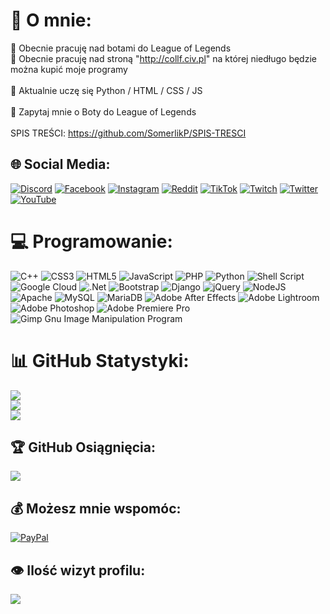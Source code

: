 <!-- https://gprm.itsvg.in/ -->

# 💫 O mnie:
🔭 Obecnie pracuję nad botami do League of Legends
<br>
🔭 Obecnie pracuję nad stroną "http://collf.civ.pl" na której niedługo będzie można kupić moje programy
<br><br>
🌱 Aktualnie uczę się Python / HTML / CSS / JS
<br><br>
💬 Zapytaj mnie o Boty do League of Legends
<br><br>
SPIS TREŚCI: https://github.com/SomerlikP/SPIS-TRESCI


## 🌐 Social Media:
[![Discord](https://img.shields.io/badge/Discord-%237289DA.svg?logo=discord&logoColor=white)](https://discord.gg/Omereeq)
[![Facebook](https://img.shields.io/badge/Facebook-%231877F2.svg?logo=Facebook&logoColor=white)](https://facebook.com/a)
[![Instagram](https://img.shields.io/badge/Instagram-%23E4405F.svg?logo=Instagram&logoColor=white)](https://instagram.com/a)
[![Reddit](https://img.shields.io/badge/Reddit-%23FF4500.svg?logo=Reddit&logoColor=white)](https://reddit.com/user/a)
[![TikTok](https://img.shields.io/badge/TikTok-%23000000.svg?logo=TikTok&logoColor=white)](https://tiktok.com/@a)
[![Twitch](https://img.shields.io/badge/Twitch-%239146FF.svg?logo=Twitch&logoColor=white)](https://twitch.tv/a)
[![Twitter](https://img.shields.io/badge/Twitter-%231DA1F2.svg?logo=Twitter&logoColor=white)](https://twitter.com/omeereq)
[![YouTube](https://img.shields.io/badge/YouTube-%23FF0000.svg?logo=YouTube&logoColor=white)](https://youtube.com/@a)

# 💻 Programowanie:
![C++](https://img.shields.io/badge/c++-%2300599C.svg?style=for-the-badge&logo=c%2B%2B&logoColor=white)
![CSS3](https://img.shields.io/badge/css3-%231572B6.svg?style=for-the-badge&logo=css3&logoColor=white)
![HTML5](https://img.shields.io/badge/html5-%23E34F26.svg?style=for-the-badge&logo=html5&logoColor=white)
![JavaScript](https://img.shields.io/badge/javascript-%23323330.svg?style=for-the-badge&logo=javascript&logoColor=%23F7DF1E)
![PHP](https://img.shields.io/badge/php-%23777BB4.svg?style=for-the-badge&logo=php&logoColor=white)
![Python](https://img.shields.io/badge/python-3670A0?style=for-the-badge&logo=python&logoColor=ffdd54)
![Shell Script](https://img.shields.io/badge/shell_script-%23121011.svg?style=for-the-badge&logo=gnu-bash&logoColor=white)
![Google Cloud](https://img.shields.io/badge/Google%20Cloud-%234285F4.svg?style=for-the-badge&logo=google-cloud&logoColor=white)
![.Net](https://img.shields.io/badge/.NET-5C2D91?style=for-the-badge&logo=.net&logoColor=white)
![Bootstrap](https://img.shields.io/badge/bootstrap-%23563D7C.svg?style=for-the-badge&logo=bootstrap&logoColor=white)
![Django](https://img.shields.io/badge/django-%23092E20.svg?style=for-the-badge&logo=django&logoColor=white)
![jQuery](https://img.shields.io/badge/jquery-%230769AD.svg?style=for-the-badge&logo=jquery&logoColor=white)
![NodeJS](https://img.shields.io/badge/node.js-6DA55F?style=for-the-badge&logo=node.js&logoColor=white)
![Apache](https://img.shields.io/badge/apache-%23D42029.svg?style=for-the-badge&logo=apache&logoColor=white)
![MySQL](https://img.shields.io/badge/mysql-%2300f.svg?style=for-the-badge&logo=mysql&logoColor=white)
![MariaDB](https://img.shields.io/badge/MariaDB-003545?style=for-the-badge&logo=mariadb&logoColor=white)
![Adobe After Effects](https://img.shields.io/badge/Adobe%20After%20Effects-9999FF.svg?style=for-the-badge&logo=Adobe%20After%20Effects&logoColor=white)
![Adobe Lightroom](https://img.shields.io/badge/Adobe%20Lightroom-31A8FF.svg?style=for-the-badge&logo=Adobe%20Lightroom&logoColor=white)
![Adobe Photoshop](https://img.shields.io/badge/adobephotoshop-%2331A8FF.svg?style=for-the-badge&logo=adobephotoshop&logoColor=white)
![Adobe Premiere Pro](https://img.shields.io/badge/Adobe%20Premiere%20Pro-9999FF.svg?style=for-the-badge&logo=Adobe%20Premiere%20Pro&logoColor=white)
![Gimp Gnu Image Manipulation Program](https://img.shields.io/badge/Gimp-657D8B?style=for-the-badge&logo=gimp&logoColor=FFFFFF)

# 📊 GitHub Statystyki:
![](https://github-readme-stats.vercel.app/api?username=SomerlikP&theme=blueberry&hide_border=false&include_all_commits=true&count_private=true)<br/>
![](https://github-readme-streak-stats.herokuapp.com/?user=SomerlikP&theme=blueberry&hide_border=false)<br/>
![](https://github-readme-stats.vercel.app/api/top-langs/?username=SomerlikP&theme=blueberry&hide_border=false&include_all_commits=true&count_private=true&layout=compact)

## 🏆 GitHub Osiągnięcia:
![](https://github-profile-trophy.vercel.app/?username=SomerlikP&theme=radical&no-frame=false&no-bg=true&margin-w=4)

## 💰 Możesz mnie wspomóc:
[![PayPal](https://img.shields.io/badge/PayPal-00457C?style=for-the-badge&logo=paypal&logoColor=white)](https://paypal.me/a)

## 👁️ Ilość wizyt profilu:
[![](https://visitcount.itsvg.in/api?id=SomerlikP&icon=5&color=0)](https://visitcount.itsvg.in)
